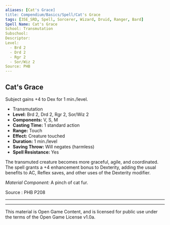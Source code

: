 ```yaml
---
aliases: [Cat's Grace]
title: Compendium/Basics/Spell/Cat's Grace
tags: [35E_SRD, Spell, Sorcerer, Wizard, Druid, Ranger, Bard]
Spell Name: Cat's Grace
School: Transmutation
Subschool: 
Descriptor: 
Level:
  - Brd 2
  - Drd 2
  - Rgr 2
  - Sor/Wiz 2
Source: PHB
---
```



## Cat's Grace

Subject gains +4 to Dex for 1 min./level.

*   Transmutation
*   **Level:** Brd 2, Drd 2, Rgr 2, Sor/Wiz 2
*   **Components:** V, S, M
*   **Casting Time:** 1 standard action
*   **Range:** Touch
*   **Effect:** Creature touched
*   **Duration:** 1 min./level
*   **Saving Throw:** Will negates (harmless)
*   **Spell Resistance:** Yes

<p>The transmuted creature becomes more graceful, agile, and coordinated. The spell grants a +4 enhancement bonus to Dexterity, adding the usual benefits to AC, Reflex saves, and other uses of the Dexterity modifier.</p><p><i>Material Component:</i> A pinch of cat fur.</p>

Source : PHB P208

---

---

This material is Open Game Content, and is licensed for public use under
the terms of the Open Game License v1.0a.
